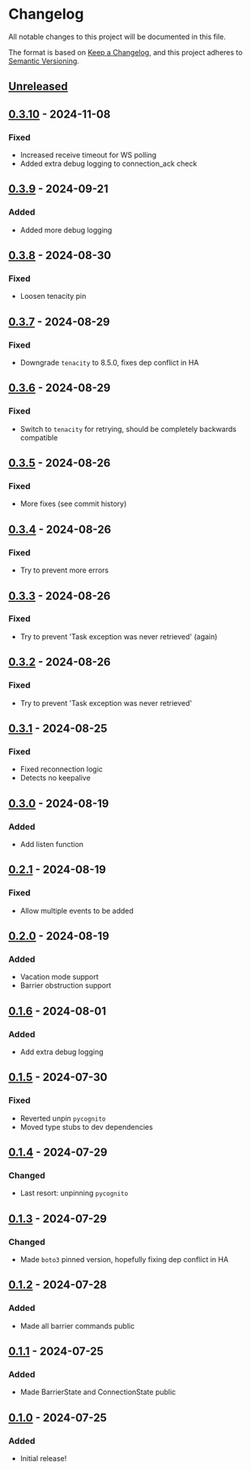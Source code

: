 # Changelog
All notable changes to this project will be documented in this file.

The format is based on [Keep a Changelog](https://keepachangelog.com/en/1.0.0/), and this project adheres to [Semantic Versioning](https://semver.org/spec/v2.0.0.html).

## [Unreleased]

## [0.3.10] - 2024-11-08
### Fixed
- Increased receive timeout for WS polling
- Added extra debug logging to connection_ack check

## [0.3.9] - 2024-09-21
### Added
- Added more debug logging

## [0.3.8] - 2024-08-30
### Fixed
- Loosen tenacity pin

## [0.3.7] - 2024-08-29
### Fixed
- Downgrade `tenacity` to 8.5.0, fixes dep conflict in HA

## [0.3.6] - 2024-08-29
### Fixed
- Switch to `tenacity` for retrying, should be completely backwards compatible

## [0.3.5] - 2024-08-26
### Fixed
- More fixes (see commit history)

## [0.3.4] - 2024-08-26
### Fixed
- Try to prevent more errors

## [0.3.3] - 2024-08-26
### Fixed
- Try to prevent 'Task exception was never retrieved' (again)

## [0.3.2] - 2024-08-26
### Fixed
- Try to prevent 'Task exception was never retrieved'

## [0.3.1] - 2024-08-25
### Fixed
- Fixed reconnection logic
- Detects no keepalive

## [0.3.0] - 2024-08-19
### Added
- Add listen function

## [0.2.1] - 2024-08-19
### Fixed
- Allow multiple events to be added

## [0.2.0] - 2024-08-19
### Added
- Vacation mode support
- Barrier obstruction support

## [0.1.6] - 2024-08-01
### Added
- Add extra debug logging

## [0.1.5] - 2024-07-30
### Fixed
- Reverted unpin `pycognito`
- Moved type stubs to dev dependencies

## [0.1.4] - 2024-07-29
### Changed
- Last resort: unpinning `pycognito`

## [0.1.3] - 2024-07-29
### Changed
- Made `boto3` pinned version, hopefully fixing dep conflict in HA

## [0.1.2] - 2024-07-28
### Added
- Made all barrier commands public

## [0.1.1] - 2024-07-25
### Added
- Made BarrierState and ConnectionState public

## [0.1.0] - 2024-07-25
### Added
- Initial release!

[Unreleased]: https://github.com/IceBotYT/nice-go/compare/0.3.10...master
[0.3.10]: https://github.com/IceBotYT/nice-go/compare/0.3.9...0.3.10
[0.3.9]: https://github.com/IceBotYT/nice-go/compare/0.3.8...0.3.9
[0.3.8]: https://github.com/IceBotYT/nice-go/compare/0.3.7...0.3.8
[0.3.7]: https://github.com/IceBotYT/nice-go/compare/0.3.6...0.3.7
[0.3.6]: https://github.com/IceBotYT/nice-go/compare/0.3.5...0.3.6
[0.3.5]: https://github.com/IceBotYT/nice-go/compare/0.3.4...0.3.5
[0.3.4]: https://github.com/IceBotYT/nice-go/compare/0.3.3...0.3.4
[0.3.3]: https://github.com/IceBotYT/nice-go/compare/0.3.2...0.3.3
[0.3.2]: https://github.com/IceBotYT/nice-go/compare/0.3.1...0.3.2
[0.3.1]: https://github.com/IceBotYT/nice-go/compare/0.3.0...0.3.1
[0.3.0]: https://github.com/IceBotYT/nice-go/compare/0.2.1...0.3.0
[0.2.1]: https://github.com/IceBotYT/nice-go/compare/0.2.0...0.2.1
[0.2.0]: https://github.com/IceBotYT/nice-go/compare/0.1.6...0.2.0
[0.1.6]: https://github.com/IceBotYT/nice-go/compare/0.1.5...0.1.6
[0.1.5]: https://github.com/IceBotYT/nice-go/compare/0.1.4...0.1.5
[0.1.4]: https://github.com/IceBotYT/nice-go/compare/0.1.3...0.1.4
[0.1.3]: https://github.com/IceBotYT/nice-go/compare/0.1.2...0.1.3
[0.1.2]: https://github.com/IceBotYT/nice-go/compare/0.1.1...0.1.2
[0.1.1]: https://github.com/IceBotYT/nice-go/compare/0.1.0...0.1.1
[0.1.0]: https://github.com/IceBotYT/nice-go/tree/0.1.0

